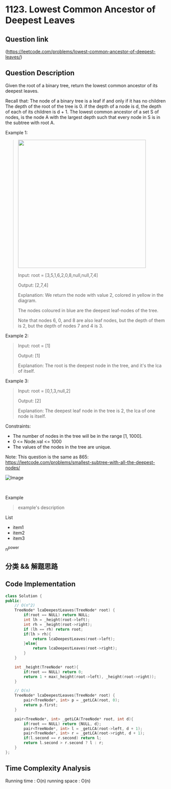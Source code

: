 # 1123. Lowest Common Ancestor of Deepest Leaves

## Question link
(https://leetcode.com/problems/lowest-common-ancestor-of-deepest-leaves/)

## Question Description
Given the root of a binary tree, return the lowest common ancestor of its deepest leaves.

Recall that:
The node of a binary tree is a leaf if and only if it has no children
The depth of the root of the tree is 0. if the depth of a node is d, the depth of each of its children is d + 1.
The lowest common ancestor of a set S of nodes, is the node A with the largest depth such that every node in S is in the subtree with root A.
 
Example 1:
> <img src="https://s3-lc-upload.s3.amazonaws.com/uploads/2018/07/01/sketch1.png" width="400" />
>
> Input: root = [3,5,1,6,2,0,8,null,null,7,4]
>
> Output: [2,7,4]
>
> Explanation: We return the node with value 2, colored in yellow in the diagram.
>
> The nodes coloured in blue are the deepest leaf-nodes of the tree.
>
> Note that nodes 6, 0, and 8 are also leaf nodes, but the depth of them is 2, but the depth of nodes 7 and 4 is 3.

Example 2:
> Input: root = [1]
>
> Output: [1]
>
> Explanation: The root is the deepest node in the tree, and it's the lca of itself.

Example 3:
> Input: root = [0,1,3,null,2]
>
> Output: [2]
>
> Explanation: The deepest leaf node in the tree is 2, the lca of one node is itself.
 

Constraints:
- The number of nodes in the tree will be in the range [1, 1000].
- 0 <= Node.val <= 1000
- The values of the nodes in the tree are unique.
 

Note: This question is the same as 865: https://leetcode.com/problems/smallest-subtree-with-all-the-deepest-nodes/

![Image]()


<br/>

Example
> example's description

List
- item1
- item2
- item3

n<sup>power</sup> 
## 分类 && 解题思路

## Code Implementation
```c++
class Solution {
public:    
    // O(n^2)
    TreeNode* lcaDeepestLeaves(TreeNode* root) {
        if(root == NULL) return NULL;
        int lh = _height(root->left);
        int rh = _height(root->right);
        if (lh == rh) return root;
        if(lh > rh){
            return lcaDeepestLeaves(root->left);
        }else{
            return lcaDeepestLeaves(root->right);
        }   
    }

    int _height(TreeNode* root){
        if(root == NULL) return 0;
        return 1 + max(_height(root->left), _height(root->right));
    }

    // O(n)
    TreeNode* lcaDeepestLeaves(TreeNode* root) {
        pair<TreeNode*, int> p = _getLCA(root, 0);
        return p.first;
    }

    pair<TreeNode*, int> _getLCA(TreeNode* root, int d){
        if(root == NULL) return {NULL, d};
        pair<TreeNode*, int> l = _getLCA(root->left, d + 1);
        pair<TreeNode*, int> r = _getLCA(root->right, d + 1);
        if(l.second == r.second) return l;
        return l.second > r.second ? l : r;
    }
};
```

## Time Complexity Analysis
Running time  : O(n)
running space : O(n)